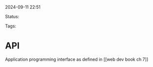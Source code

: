 
2024-09-11 22:51

Status:

Tags:

# API


Application programming interface as defined in [[web dev book ch 7]]